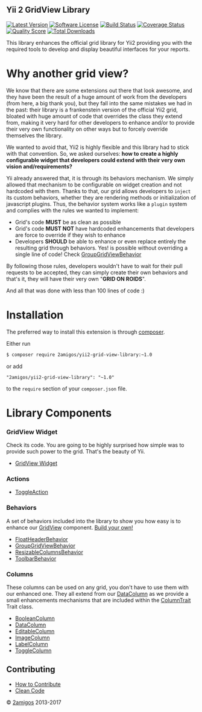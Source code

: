 Yii 2 GridView Library
----------------------

[![Latest Version](https://img.shields.io/github/tag/2amigos/yii2-grid-view-library.svg?style=flat-square&label=release)](https://github.com/2amigos/yii2-grid-view-library/tags)
[![Software License](https://img.shields.io/badge/license-MIT-brightgreen.svg?style=flat-square)](LICENSE.md)
[![Build Status](https://img.shields.io/travis/2amigos/yii2-grid-view-library/master.svg?style=flat-square)](https://travis-ci.org/2amigos/yii2-grid-view-library)
[![Coverage Status](https://img.shields.io/scrutinizer/coverage/g/2amigos/yii2-grid-view-library.svg?style=flat-square)](https://scrutinizer-ci.com/g/2amigos/yii2-grid-view-library/code-structure)
[![Quality Score](https://img.shields.io/scrutinizer/g/2amigos/yii2-grid-view-library.svg?style=flat-square)](https://scrutinizer-ci.com/g/2amigos/yii2-grid-view-library)
[![Total Downloads](https://img.shields.io/packagist/dt/2amigos/yii2-grid-view-library.svg?style=flat-square)](https://packagist.org/packages/2amigos/yii2-grid-view-library)

This library enhances the official grid library for Yii2 providing you with the required tools to develop and display 
beautiful interfaces for your reports. 


Why another grid view?
====================== 

We know that there are some extensions out there that look awesome, and they have been the result of a huge amount of 
work from the developers (from here, a big thank you), but they fall into the same mistakes we had in the past: 
their library is a frankenstein version of the official Yii2 grid, bloated with huge amount of code that overrides 
the class they extend from, making it very hard for other developers to enhance and/or to provide their very own 
functionality on other ways but to forcely override themselves the library. 

We wanted to avoid that, Yii2 is highly flexible and this library had to stick with that convention. So, we asked 
ourselves: **how to create a highly configurable widget that developers could extend with their very own vision 
and/requirements?**

Yii already answered that, it is through its behaviors mechanism. We simply allowed that mechanism to be configurable 
on widget creation and not hardcoded with them. Thanks to that, our grid allows developers to `inject` its custom 
behaviors, whether they are rendering methods or initialization of javascript plugins. Thus, the behavior system works 
like a `plugin` system and complies with the rules we wanted to implement: 

- Grid's code **MUST** be as clean as possible 
- Grid's code **MUST NOT** have hardcoded enhancements that developers are force to override if they wish to enhance
- Developers **SHOULD** be able to enhance or even replace entirely the resulting grid through behaviors. Yes! is 
  possible without overriding a single line of code! Check [GroupGridViewBehavior](behaviors/group-grid-view-behavior.md)

By following those rules, developers wouldn't have to wait for their pull requests to be accepted, they can simply 
create their own behaviors and that's it, they will have their very own "**GRID ON ROIDS**".

And all that was done with less than 100 lines of code :)


Installation
============ 

The preferred way to install this extension is through [composer](http://getcomposer.org/download/).

Either run

```bash
$ composer require 2amigos/yii2-grid-view-library:~1.0
```

or add

```
"2amigos/yii2-grid-view-library": "~1.0"
```

to the `require` section of your `composer.json` file.


Library Components
==================

### GridView Widget

Check its code. You are going to be highly surprised how simple was to provide such power to the grid. That's the 
beauty of Yii.

- [GridView Widget](grids/enhanced-grid-view.md)

### Actions 

- [ToggleAction](actions/toggle-action.md)

### Behaviors 

A set of behaviors included into the library to show you how easy is to enhance our [GridView](grids/enhanced-grid-view.md) 
component. [Build your own!](guides/how-to-create-behaviors.md)

- [FloatHeaderBehavior](behaviors/float-header-behavior.md)
- [GroupGridViewBehavior](behaviors/group-grid-view-behavior.md)
- [ResizableColumnsBehavior](behaviors/resizable-columns-behavior.md)
- [ToolbarBehavior](behaviors/toolbar-behavior.md)

### Columns 

These columns can be used on any grid, you don't have to use them with our enhanced one. They all extend from our 
[DataColumn](columns/data-column.md) as we provide a small enhancements mechanisms that are included within the 
[ColumnTrait](columns/column-trait.md) Trait class.

- [BooleanColumn](columns/boolean-column.md)  
- [DataColumn](columns/data-column.md)
- [EditableColumn](columns/editable-column.md)
- [ImageColumn](columns/image-column.md) 
- [LabelColumn](columns/label-column.md)
- [ToggleColumn](columns/toggle-column.md)

Contributing
------------

- [How to Contribute](contributing/how-to.md)
- [Clean Code](contributing/clean-code.md)

© [2amigos](http://www.2amigos.us/) 2013-2017
